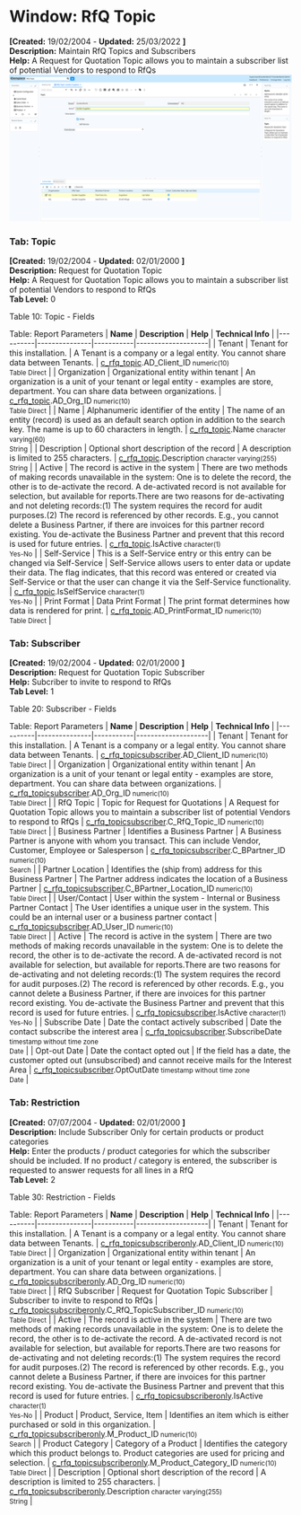 # Window: RfQ Topic

**[Created:** 19/02/2004 - **Updated:** 25/03/2022 **]**  
**Description:** Maintain RfQ Topics and Subscribers  
**Help:** A Request for Quotation Topic allows you to maintain a subscriber list of potential Vendors to respond to RfQs  
![](/img/docs/manual/RfQTopic-Window_iDempiere_v12.0.0.png)

### Tab: Topic

**[Created:** 19/02/2004 - **Updated:** 02/01/2000 **]**   
**Description:** Request for Quotation Topic  
**Help:** A Request for Quotation Topic allows you to maintain a subscriber list of potential Vendors to respond to RfQs  
**Tab Level:** 0

Table 10: Topic - Fields 

Table: Report Parameters
| **Name** | **Description** | **Help** | **Technical Info** |
|----------|---------------|-----------|--------------------|
| Tenant | Tenant for this installation. | A Tenant is a company or a legal entity. You cannot share data between Tenants. | [c_rfq_topic](https://idempiere-schemaspy.muriloht.com/adempiere/tables/c_rfq_topic.html).AD_Client_ID<small> numeric(10) <br/> Table Direct</small> | 
| Organization | Organizational entity within tenant | An organization is a unit of your tenant or legal entity - examples are store, department. You can share data between organizations. | [c_rfq_topic](https://idempiere-schemaspy.muriloht.com/adempiere/tables/c_rfq_topic.html).AD_Org_ID<small> numeric(10) <br/> Table Direct</small> | 
| Name | Alphanumeric identifier of the entity | The name of an entity (record) is used as an default search option in addition to the search key. The name is up to 60 characters in length. | [c_rfq_topic](https://idempiere-schemaspy.muriloht.com/adempiere/tables/c_rfq_topic.html).Name<small> character varying(60) <br/> String</small> | 
| Description | Optional short description of the record | A description is limited to 255 characters. | [c_rfq_topic](https://idempiere-schemaspy.muriloht.com/adempiere/tables/c_rfq_topic.html).Description<small> character varying(255) <br/> String</small> | 
| Active | The record is active in the system | There are two methods of making records unavailable in the system: One is to delete the record, the other is to de-activate the record. A de-activated record is not available for selection, but available for reports.There are two reasons for de-activating and not deleting records:(1) The system requires the record for audit purposes.(2) The record is referenced by other records. E.g., you cannot delete a Business Partner, if there are invoices for this partner record existing. You de-activate the Business Partner and prevent that this record is used for future entries. | [c_rfq_topic](https://idempiere-schemaspy.muriloht.com/adempiere/tables/c_rfq_topic.html).IsActive<small> character(1) <br/> Yes-No</small> | 
| Self-Service | This is a Self-Service entry or this entry can be changed via Self-Service | Self-Service allows users to enter data or update their data.  The flag indicates, that this record was entered or created via Self-Service or that the user can change it via the Self-Service functionality. | [c_rfq_topic](https://idempiere-schemaspy.muriloht.com/adempiere/tables/c_rfq_topic.html).IsSelfService<small> character(1) <br/> Yes-No</small> | 
| Print Format | Data Print Format | The print format determines how data is rendered for print. | [c_rfq_topic](https://idempiere-schemaspy.muriloht.com/adempiere/tables/c_rfq_topic.html).AD_PrintFormat_ID<small> numeric(10) <br/> Table Direct</small> | 


### Tab: Subscriber

**[Created:** 19/02/2004 - **Updated:** 02/01/2000 **]**   
**Description:** Request for Quotation Topic Subscriber  
**Help:** Subcriber to invite to respond to RfQs  
**Tab Level:** 1

Table 20: Subscriber - Fields 

Table: Report Parameters
| **Name** | **Description** | **Help** | **Technical Info** |
|----------|---------------|-----------|--------------------|
| Tenant | Tenant for this installation. | A Tenant is a company or a legal entity. You cannot share data between Tenants. | [c_rfq_topicsubscriber](https://idempiere-schemaspy.muriloht.com/adempiere/tables/c_rfq_topicsubscriber.html).AD_Client_ID<small> numeric(10) <br/> Table Direct</small> | 
| Organization | Organizational entity within tenant | An organization is a unit of your tenant or legal entity - examples are store, department. You can share data between organizations. | [c_rfq_topicsubscriber](https://idempiere-schemaspy.muriloht.com/adempiere/tables/c_rfq_topicsubscriber.html).AD_Org_ID<small> numeric(10) <br/> Table Direct</small> | 
| RfQ Topic | Topic for Request for Quotations | A Request for Quotation Topic allows you to maintain a subscriber list of potential Vendors to respond to RfQs | [c_rfq_topicsubscriber](https://idempiere-schemaspy.muriloht.com/adempiere/tables/c_rfq_topicsubscriber.html).C_RfQ_Topic_ID<small> numeric(10) <br/> Table Direct</small> | 
| Business Partner | Identifies a Business Partner | A Business Partner is anyone with whom you transact.  This can include Vendor, Customer, Employee or Salesperson | [c_rfq_topicsubscriber](https://idempiere-schemaspy.muriloht.com/adempiere/tables/c_rfq_topicsubscriber.html).C_BPartner_ID<small> numeric(10) <br/> Search</small> | 
| Partner Location | Identifies the (ship from) address for this Business Partner | The Partner address indicates the location of a Business Partner | [c_rfq_topicsubscriber](https://idempiere-schemaspy.muriloht.com/adempiere/tables/c_rfq_topicsubscriber.html).C_BPartner_Location_ID<small> numeric(10) <br/> Table Direct</small> | 
| User/Contact | User within the system - Internal or Business Partner Contact | The User identifies a unique user in the system. This could be an internal user or a business partner contact | [c_rfq_topicsubscriber](https://idempiere-schemaspy.muriloht.com/adempiere/tables/c_rfq_topicsubscriber.html).AD_User_ID<small> numeric(10) <br/> Table Direct</small> | 
| Active | The record is active in the system | There are two methods of making records unavailable in the system: One is to delete the record, the other is to de-activate the record. A de-activated record is not available for selection, but available for reports.There are two reasons for de-activating and not deleting records:(1) The system requires the record for audit purposes.(2) The record is referenced by other records. E.g., you cannot delete a Business Partner, if there are invoices for this partner record existing. You de-activate the Business Partner and prevent that this record is used for future entries. | [c_rfq_topicsubscriber](https://idempiere-schemaspy.muriloht.com/adempiere/tables/c_rfq_topicsubscriber.html).IsActive<small> character(1) <br/> Yes-No</small> | 
| Subscribe Date | Date the contact actively subscribed | Date the contact subscribe the interest area | [c_rfq_topicsubscriber](https://idempiere-schemaspy.muriloht.com/adempiere/tables/c_rfq_topicsubscriber.html).SubscribeDate<small> timestamp without time zone <br/> Date</small> | 
| Opt-out Date | Date the contact opted out | If the field has a date, the customer opted out (unsubscribed) and cannot receive mails for the Interest Area | [c_rfq_topicsubscriber](https://idempiere-schemaspy.muriloht.com/adempiere/tables/c_rfq_topicsubscriber.html).OptOutDate<small> timestamp without time zone <br/> Date</small> | 


### Tab: Restriction

**[Created:** 07/07/2004 - **Updated:** 02/01/2000 **]**   
**Description:** Include Subscriber Only for certain products or product categories  
**Help:** Enter the products / product categories for which the subscriber should be included.  If no product / category is entered, the subscriber is requested to answer requests for all lines in a RfQ  
**Tab Level:** 2

Table 30: Restriction - Fields 

Table: Report Parameters
| **Name** | **Description** | **Help** | **Technical Info** |
|----------|---------------|-----------|--------------------|
| Tenant | Tenant for this installation. | A Tenant is a company or a legal entity. You cannot share data between Tenants. | [c_rfq_topicsubscriberonly](https://idempiere-schemaspy.muriloht.com/adempiere/tables/c_rfq_topicsubscriberonly.html).AD_Client_ID<small> numeric(10) <br/> Table Direct</small> | 
| Organization | Organizational entity within tenant | An organization is a unit of your tenant or legal entity - examples are store, department. You can share data between organizations. | [c_rfq_topicsubscriberonly](https://idempiere-schemaspy.muriloht.com/adempiere/tables/c_rfq_topicsubscriberonly.html).AD_Org_ID<small> numeric(10) <br/> Table Direct</small> | 
| RfQ Subscriber | Request for Quotation Topic Subscriber | Subscriber to invite to respond to RfQs | [c_rfq_topicsubscriberonly](https://idempiere-schemaspy.muriloht.com/adempiere/tables/c_rfq_topicsubscriberonly.html).C_RfQ_TopicSubscriber_ID<small> numeric(10) <br/> Table Direct</small> | 
| Active | The record is active in the system | There are two methods of making records unavailable in the system: One is to delete the record, the other is to de-activate the record. A de-activated record is not available for selection, but available for reports.There are two reasons for de-activating and not deleting records:(1) The system requires the record for audit purposes.(2) The record is referenced by other records. E.g., you cannot delete a Business Partner, if there are invoices for this partner record existing. You de-activate the Business Partner and prevent that this record is used for future entries. | [c_rfq_topicsubscriberonly](https://idempiere-schemaspy.muriloht.com/adempiere/tables/c_rfq_topicsubscriberonly.html).IsActive<small> character(1) <br/> Yes-No</small> | 
| Product | Product, Service, Item | Identifies an item which is either purchased or sold in this organization. | [c_rfq_topicsubscriberonly](https://idempiere-schemaspy.muriloht.com/adempiere/tables/c_rfq_topicsubscriberonly.html).M_Product_ID<small> numeric(10) <br/> Search</small> | 
| Product Category | Category of a Product | Identifies the category which this product belongs to.  Product categories are used for pricing and selection. | [c_rfq_topicsubscriberonly](https://idempiere-schemaspy.muriloht.com/adempiere/tables/c_rfq_topicsubscriberonly.html).M_Product_Category_ID<small> numeric(10) <br/> Table Direct</small> | 
| Description | Optional short description of the record | A description is limited to 255 characters. | [c_rfq_topicsubscriberonly](https://idempiere-schemaspy.muriloht.com/adempiere/tables/c_rfq_topicsubscriberonly.html).Description<small> character varying(255) <br/> String</small> | 


